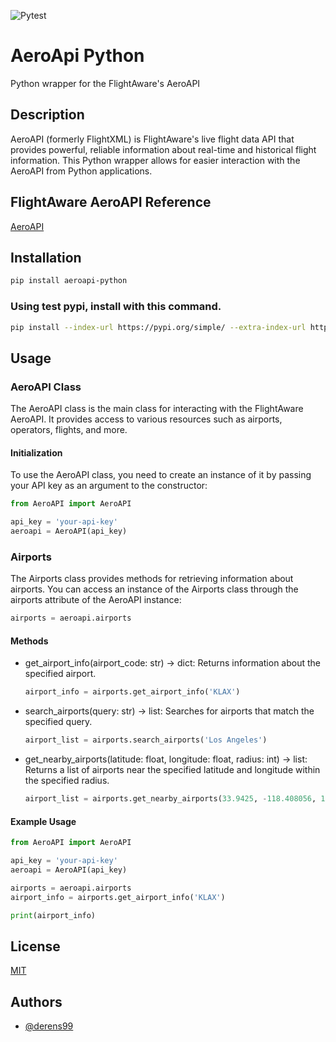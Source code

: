 ![Pytest](https://github.com/derens99/aeroapi-python/workflows/Run%20pytest/badge.svg)

# AeroApi Python

Python wrapper for the FlightAware's AeroAPI

## Description

AeroAPI (formerly FlightXML) is FlightAware's live flight data API that provides powerful, reliable information about real-time and historical flight information. This Python wrapper allows for easier interaction with the AeroAPI from Python applications.

## FlightAware AeroAPI Reference
[AeroAPI](https://flightaware.com/aeroapi)

## Installation

```bash
pip install aeroapi-python
```
    
### Using test pypi, install with this command.
```bash
pip install --index-url https://pypi.org/simple/ --extra-index-url https://test.pypi.org/simple/ aeroapi-python
```

## Usage

### AeroAPI Class
The AeroAPI class is the main class for interacting with the FlightAware AeroAPI. It provides access to various resources such as airports, operators, flights, and more.

#### Initialization
To use the AeroAPI class, you need to create an instance of it by passing your API key as an argument to the constructor:

```python
from AeroAPI import AeroAPI

api_key = 'your-api-key'
aeroapi = AeroAPI(api_key)
```

### Airports
The Airports class provides methods for retrieving information about airports. You can access an instance of the Airports class through the airports attribute of the AeroAPI instance:

```python
airports = aeroapi.airports
```

#### Methods

- get_airport_info(airport_code: str) -> dict: Returns information about the specified airport.
    
    ```python
    airport_info = airports.get_airport_info('KLAX')
    ```

- search_airports(query: str) -> list: Searches for airports that match the specified query.
    
    ```python
    airport_list = airports.search_airports('Los Angeles')
    ```

- get_nearby_airports(latitude: float, longitude: float, radius: int) -> list: Returns a list of airports near the specified latitude and longitude within the specified radius.
    
    ```python
    airport_list = airports.get_nearby_airports(33.9425, -118.408056, 10)
    ```

#### Example Usage

```python 
from AeroAPI import AeroAPI

api_key = 'your-api-key'
aeroapi = AeroAPI(api_key)

airports = aeroapi.airports
airport_info = airports.get_airport_info('KLAX')

print(airport_info)
```

## License

[MIT](https://choosealicense.com/licenses/mit/)

## Authors

- [@derens99](https://www.github.com/derens99)